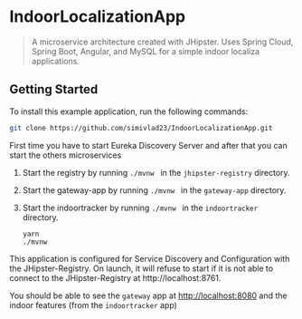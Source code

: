 # IndoorLocalizationApp

> A microservice architecture created with JHipster. Uses Spring Cloud, Spring Boot, Angular, and MySQL for a simple indoor localiza applications. 

## Getting Started

To install this example application, run the following commands:

```bash
git clone https://github.com/simivlad23/IndoorLocalizationApp.git
```

First time you have to start Eureka Discovery Server and after that you can start the others microservices

1. Start the registry by running `./mvnw ` in the `jhipster-registry` directory.
2. Start the gateway-app by running `./mvnw ` in the `gateway-app` directory.
3. Start the indoortracker by running `./mvnw ` in the `indoortracker` directory.

    ```
    yarn
    ./mvnw 
    ``` 
    
 This application is configured for Service Discovery and Configuration with the JHipster-Registry. On launch, it will refuse to start if it is not able to connect to the JHipster-Registry at http://localhost:8761. 
 
 You should be able to see the `gateway` app at <http://localhost:8080> and the indoor features (from the `indoortracker` app)
